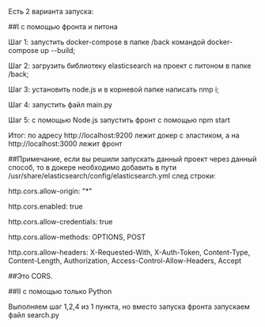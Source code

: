 Есть 2 варианта запуска:

##I с помощью фронта и питона

Шаг 1: запустить docker-compose в папке /back командой docker-compose up --build;

Шаг 2: загрузить библиотеку elasticsearch на проект с питоном в папке /back;

Шаг 3: установить node.js и в корневой папке написать nmp i;

Шаг 4: запустить файл main.py

Шаг 5: с помощью Node.js запустить фронт с помощью npm start

Итог: по адресу http://localhost:9200 лежит докер с эластиком, а на http://localhost:3000 лежит фронт

##Примечание, если вы решили запускать данный проект через данный способ, то в докере необходимо добавить в пути 
/usr/share/elasticsearch/config/elasticsearch.yml след строки:

http.cors.allow-origin: "*"

http.cors.enabled: true

http.cors.allow-credentials: true

http.cors.allow-methods: OPTIONS, POST

http.cors.allow-headers: X-Requested-With, X-Auth-Token, Content-Type, Content-Length, Authorization, Access-Control-Allow-Headers, Accept

##Это CORS.

##II с помощью только Python

Выполняем шаг 1,2,4 из 1 пункта, но вместо запуска фронта запускаем файл search.py
